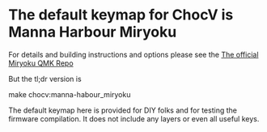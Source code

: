 # The default keymap for ChocV is Manna Harbour Miryoku

For details and building instructions and options please see the
[The official Miryoku QMK
Repo](https://github.com/manna-harbour/miryoku_qmk/tree/miryoku/users/manna-harbour_miryoku)

But the tl;dr version is

make chocv:manna-habour_miryoku

The default keymap here is provided for DIY folks and for testing the firmware
compilation.  It does not include any layers or even all useful keys.



